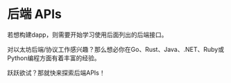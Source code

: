 # 后端 APIs

若想构建dapp，则需要开始学习使用后面列出的后端接口。

对以太坊后端/协议工作感兴趣？那么想必你在Go、Rust、Java、.NET、Ruby或Python编程方面有着丰富的经验。

跃跃欲试？那就快来探索后端APIs！

